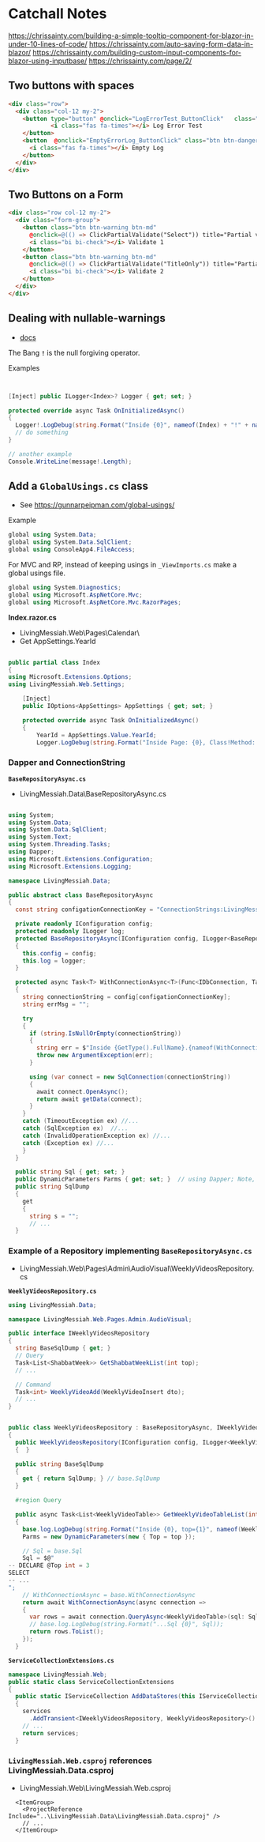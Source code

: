 ﻿# Catchall Notes


https://chrissainty.com/building-a-simple-tooltip-component-for-blazor-in-under-10-lines-of-code/
https://chrissainty.com/auto-saving-form-data-in-blazor/
https://chrissainty.com/building-custom-input-components-for-blazor-using-inputbase/
https://chrissainty.com/page/2/

## Two buttons with spaces
```html
<div class="row">
  <div class="col-12 my-2">
    <button type="button" @onclick="LogErrorTest_ButtonClick"	class="btn btn-danger btn-sm ">
			<i class="fas fa-times"></i> Log Error Test
    </button>
    <button  @onclick="EmptyErrorLog_ButtonClick" class="btn btn-danger btn-sm">
      <i class="fas fa-times"></i> Empty Log
    </button>
  </div>
</div>
```

## Two Buttons on a Form
```html
<div class="row col-12 my-2">
  <div class="form-group">
    <button class="btn btn-warning btn-md" 
      @onclick=@(() => ClickPartialValidate("Select")) title="Partial validation for Select only">
      <i class="bi bi-check"></i> Validate 1
    </button>
    <button class="btn btn-warning btn-md" 
      @onclick=@(() => ClickPartialValidate("TitleOnly")) title="Partial validation for Title only">
      <i class="bi bi-check"></i> Validate 2
    </button>
  </div>
</div>
```

## Dealing with nullable-warnings
- [docs](https://docs.microsoft.com/en-us/dotnet/csharp/nullable-warnings)
 

The Bang **`!`** is the null forgiving operator.

Examples
```csharp


[Inject] public ILogger<Index>? Logger { get; set; } 

protected override async Task OnInitializedAsync()
{
  Logger!.LogDebug(string.Format("Inside {0}", nameof(Index) + "!" + nameof(OnInitialized)));
  // do something
}

// another example
Console.WriteLine(message!.Length);

```


## Add a `GlobalUsings.cs` class
- See https://gunnarpeipman.com/global-usings/

Example
```csharp
global using System.Data;
global using System.Data.SqlClient;
global using ConsoleApp4.FileAccess;
```

For MVC and RP, instead of keeping usings in `_ViewImports.cs` make a global usings file.

```csharp
global using System.Diagnostics;
global using Microsoft.AspNetCore.Mvc;
global using Microsoft.AspNetCore.Mvc.RazorPages;
```


**Index.razor.cs**
- LivingMessiah.Web\Pages\Calendar\
- Get AppSettings.YearId
```csharp

public partial class Index
{
using Microsoft.Extensions.Options;
using LivingMessiah.Web.Settings;

    [Inject]
    public IOptions<AppSettings> AppSettings { get; set; }

    protected override async Task OnInitializedAsync()
    {
        YearId = AppSettings.Value.YearId;
        Logger.LogDebug(string.Format("Inside Page: {0}, Class!Method: {1}, YearId:{2}", Page.Index, nameof(Index) + "!" + nameof(OnInitializedAsync), YearId));
```




### Dapper and ConnectionString

**`BaseRepositoryAsync.cs`**
- LivingMessiah.Data\BaseRepositoryAsync.cs

```csharp

using System;
using System.Data;
using System.Data.SqlClient;
using System.Text;
using System.Threading.Tasks;
using Dapper;
using Microsoft.Extensions.Configuration;
using Microsoft.Extensions.Logging;

namespace LivingMessiah.Data;

public abstract class BaseRepositoryAsync
{
  const string configationConnectionKey = "ConnectionStrings:LivingMessiah"; // Found in LivingMessiah.Web!appSetting.json

  private readonly IConfiguration config;
  protected readonly ILogger log;
  protected BaseRepositoryAsync(IConfiguration config, ILogger<BaseRepositoryAsync> logger)
  {
    this.config = config;
    this.log = logger;
  }

  protected async Task<T> WithConnectionAsync<T>(Func<IDbConnection, Task<T>> getData)
  {
    string connectionString = config[configationConnectionKey];
    string errMsg = "";

    try
    {
      if (string.IsNullOrEmpty(connectionString))
      {
        string err = $"Inside {GetType().FullName}.{nameof(WithConnectionAsync)}; Connection string is null or empty.  configationConnectionKey={configationConnectionKey}";
        throw new ArgumentException(err);
      }

      using (var connect = new SqlConnection(connectionString))
      {
        await connect.OpenAsync();
        return await getData(connect);
      }
    }
    catch (TimeoutException ex) //...
    catch (SqlException ex)  //...
    catch (InvalidOperationException ex) //...
    catch (Exception ex) //...
    }
  }

  public string Sql { get; set; }
  public DynamicParameters Parms { get; set; }  // using Dapper; Note, only place dependent on Dapper
  public string SqlDump
  {
    get
    {
      string s = "";
      // ...
  }

```

### Example of a Repository implementing `BaseRepositoryAsync.cs`
- LivingMessiah.Web\Pages\Admin\AudioVisual\WeeklyVideosRepository.cs

**`WeeklyVideosRepository.cs`**
```csharp
using LivingMessiah.Data;

namespace LivingMessiah.Web.Pages.Admin.AudioVisual;

public interface IWeeklyVideosRepository
{
  string BaseSqlDump { get; }
  // Query 
  Task<List<ShabbatWeek>> GetShabbatWeekList(int top);
  // ...

  // Command
  Task<int> WeeklyVideoAdd(WeeklyVideoInsert dto);
  // ...
}


public class WeeklyVideosRepository : BaseRepositoryAsync, IWeeklyVideosRepository
{
  public WeeklyVideosRepository(IConfiguration config, ILogger<WeeklyVideosRepository> logger) : base(config, logger)
  {  }

  public string BaseSqlDump
  {
    get { return SqlDump; } // base.SqlDump
  }

  #region Query

  public async Task<List<WeeklyVideoTable>> GetWeeklyVideoTableList(int top = 9)
  {
    base.log.LogDebug(string.Format("Inside {0}, top={1}", nameof(WeeklyVideosRepository) + "!" + nameof(GetWeeklyVideoTableList), top));
    Parms = new DynamicParameters(new { Top = top });

    // Sql = base.Sql
    Sql = $@"
-- DECLARE @Top int = 3
SELECT 
-- ...
";
    // WithConnectionAsync = base.WithConnectionAsync
    return await WithConnectionAsync(async connection =>
    {
      var rows = await connection.QueryAsync<WeeklyVideoTable>(sql: Sql, param: Parms);
      // base.log.LogDebug(string.Format("...Sql {0}", Sql));
      return rows.ToList();
    });
  }
```

**`ServiceCollectionExtensions.cs`**
```csharp
namespace LivingMessiah.Web;
public static class ServiceCollectionExtensions
{
  public static IServiceCollection AddDataStores(this IServiceCollection services)
  {
    services
      .AddTransient<IWeeklyVideosRepository, WeeklyVideosRepository>()
    // ...
    return services;
  }
```



### `LivingMessiah.Web.csproj` references LivingMessiah.Data.csproj
- LivingMessiah.Web\LivingMessiah.Web.csproj
```
  <ItemGroup>
    <ProjectReference Include="..\LivingMessiah.Data\LivingMessiah.Data.csproj" />
    // ...
  </ItemGroup>
```






